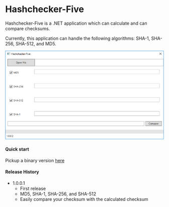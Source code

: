 # Hashchecker-Five
Hashchecker-Five is a .NET application which can calculate and can compare checksums.

Currently, this application can handle the following algorithms: SHA-1, SHA-256, SHA-512, and MD5.


![alt text](./screenshot.png "Screenshot")

#### Quick start
Pickup a binary version [here](https://github.com/nigel5/hashchecker-five/releases)

#### Release History
* 1.0.0.1
  * First release
  * MD5, SHA-1, SHA-256, and SHA-512
  * Easily compare your checksum with the calculated checksum
